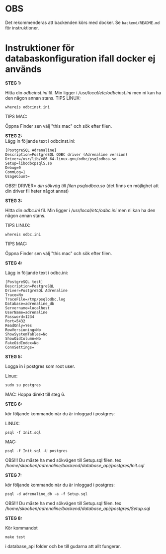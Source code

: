 # OBS
Det rekommenderas att backenden körs med docker. Se `backend/README.md` för instruktioner.

# Instruktioner för databaskonfiguration ifall docker ej används
**STEG 1:**

Hitta din _odbcinst.ini_ fil. Min ligger i _/usr/local/etc/odbcinst.ini_ men ni kan ha den någon annan stans.
TIPS LINUX:
```
whereis odbcinst.ini
```
TIPS MAC:

Öppna Finder sen välj "this mac" och sök efter filen.

**STEG 2:**  
Lägg in följande text i odbcinst.ini:

```
[PostgreSQL Adrenaline]  
Description=PostgreSQL ODBC driver (Adrenaline version)  
Driver=/usr/lib/x86_64-linux-gnu/odbc/psqlodbca.so  
Setup=libodbcpsqlS.so  
Debug=0  
CommLog=1  
UsageCount=  
```
OBS!! DRIVER= _din sökväg till filen psqlodbca.so_ (det finns en möjlighet att din driver fil heter något annat)

**STEG 3:**

Hitta din _odbc.ini_ fil. Min ligger i _/usr/local/etc/odbc.ini_ men ni kan ha den någon annan stans.

TIPS LINUX:
```
whereis odbc.ini
```
TIPS MAC:

Öppna Finder sen välj "this mac" och sök efter filen.

**STEG 4:**

Lägg in följande text i odbc.ini:
```
[PostgreSQL test]
Description=PostgreSQL  
Driver=PostgreSQL Adrenaline  
Trace=No  
TraceFile=/tmp/psqlodbc.log  
Database=adrenaline_db  
Servername=localhost  
UserName=adrenaline  
Password=1234  
Port=5432  
ReadOnly=Yes  
RowVersioning=No  
ShowSystemTables=No  
ShowOidColumn=No  
FakeOidIndex=No  
ConnSettings=  
```  
**STEG 5:**

Logga in i postgres som root user.

Linux:
```
sudo su postgres
```
MAC: Hoppa direkt till steg 6.

**STEG 6:**

kör följande kommando när du är inloggad i postgres: 

LINUX:
```
psql -f Init.sql
```
MAC:
```
psql -f Init.sql -U postgres
```
OBS!!! Du måste ha med sökvägen till Setup.sql filen. tex _/home/skooben/adrenaline/backend/database_api/postgres/Init.sql_

**STEG 7:**  

kör följande kommando när du är inloggad i postgres:  

```
psql -d adrenaline_db -a -f Setup.sql
```
OBS!!! Du måste ha med sökvägen till Setup.sql filen. tex _/home/skooben/adrenaline/backend/database_api/postgres/Setup.sql_

**STEG 8:** 

Kör kommandot 
```
make test
```
i database_api folder och be till gudarna att allt fungerar.
